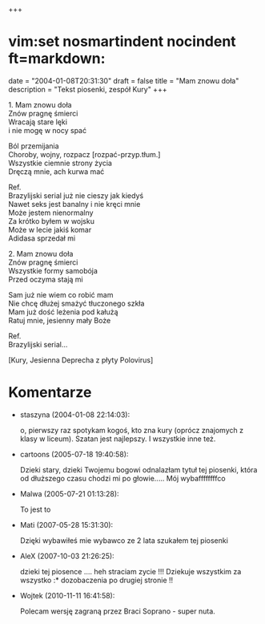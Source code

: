 +++
# vim:set nosmartindent nocindent ft=markdown:
date = "2004-01-08T20:31:30"
draft = false
title = "Mam znowu doła"
description = "Tekst piosenki, zespół Kury"
+++

1\. Mam znowu doła  
Znów pragnę śmierci  
Wracają stare lęki  
i nie mogę w nocy spać  
  
Ból przemijania  
Choroby, wojny, rozpacz [rozpać-przyp.tłum.]  
Wszystkie ciemnie strony życia  
Dręczą mnie, ach kurwa mać  
  
Ref.  
Brazylijski serial już nie cieszy jak kiedyś  
Nawet seks jest banalny i nie kręci mnie  
Może jestem nienormalny  
Za krótko byłem w wojsku  
Może w lecie jakiś komar  
Adidasa sprzedał mi  
  
2\. Mam znowu doła  
Znów pragnę śmierci  
Wszystkie formy samobója  
Przed oczyma stają mi  
  
Sam już nie wiem co robić mam  
Nie chcę dłużej smażyć tłuczonego szkła  
Mam już dość leżenia pod kałużą  
Ratuj mnie, jesienny mały Boże  
  
Ref.  
Brazylijski serial...  
  
[Kury, Jesienna Deprecha z płyty Polovirus]

# Komentarze

* staszyna (2004-01-08 22:14:03): <p>o, pierwszy raz spotykam kogoś, kto zna
  kury (oprócz znajomych z klasy w liceum).  Szatan jest najlepszy. I wszystkie
  inne też.</p>
* cartoons (2005-07-18 19:40:58): <p>Dzieki stary, dzieki Twojemu bogowi
  odnalazłam tytuł tej piosenki, która od dłuższego czasu chodzi mi po
  głowie..... Mój wybaffffffffco</p>
* Malwa (2005-07-21 01:13:28): <p>To jest to <br /></p>
* Mati (2007-05-28 15:31:30): <p>Dzięki wybawiłeś mie wybawco ze 2 lata szukałem
  tej piosenki</p>
* AleX (2007-10-03 21:26:25): <p>dzieki tej piosence &#8230;. heh straciam zycie
  !!! Dziekuje wszystkim za wszystko :* dozobaczenia po drugiej stronie !!</p>
* Wojtek (2010-11-11 16:41:58): <p>Polecam wersję zagraną przez Braci Soprano -
  super nuta.</p>
